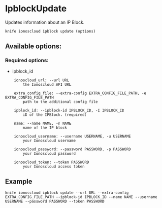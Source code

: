 # IpblockUpdate

Updates information about an IP Block.

```text
knife ionoscloud ipblock update (options)
```

## Available options:

### Required options:

* ipblock\_id

```text
    ionoscloud_url: --url URL
        the Ionoscloud API URL

    extra_config_file: --extra-config EXTRA_CONFIG_FILE_PATH, -e EXTRA_CONFIG_FILE_PATH
        path to the additional config file

    ipblock_id: --ipblock-id IPBLOCK_ID, -I IPBLOCK_ID
        iD of the IPBlock. (required)

    name: --name NAME, -n NAME
        name of the IP block

    ionoscloud_username: --username USERNAME, -u USERNAME
        your Ionoscloud username

    ionoscloud_password: --password PASSWORD, -p PASSWORD
        your Ionoscloud password

    ionoscloud_token: --token PASSWORD
        your Ionoscloud access token

```
## Example

```text
knife ionoscloud ipblock update --url URL --extra-config EXTRA_CONFIG_FILE_PATH --ipblock-id IPBLOCK_ID --name NAME --username USERNAME --password PASSWORD --token PASSWORD
```
